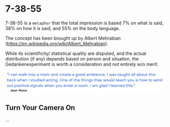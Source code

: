 # 7-38-55

7-38-55 is a `metaphor` that the total impression is based 7% on what is said, 38% on how it is said, and 55% on the body language.

The concept has been brought up by Albert Mehrabian (https://en.wikipedia.org/wiki/Albert_Mehrabian).

While its scientificity/ statistical quality are disputed, and the actual distribution (if any) depends based on person and situation, the Gedankenexperiment is worth a consideration and not entirely w/o merit.

![](Images/when-I-walk-into-a-room.png)

## Turn Your Camera On

...
